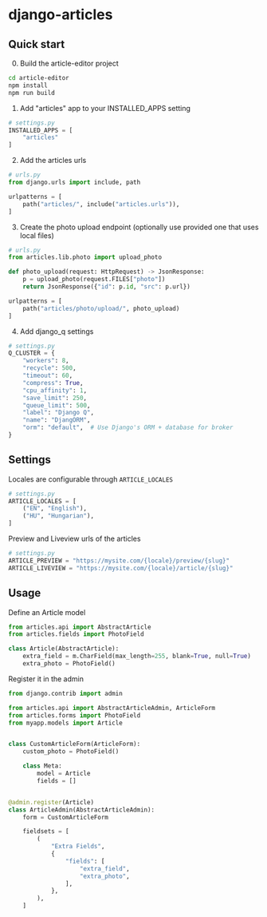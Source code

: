 # django-articles

## Quick start

0. Build the article-editor project

```sh
cd article-editor
npm install
npm run build
```

1. Add "articles" app to your INSTALLED_APPS setting

```python
# settings.py
INSTALLED_APPS = [
    "articles"
]
```

2. Add the articles urls

```python
# urls.py
from django.urls import include, path

urlpatterns = [
    path("articles/", include("articles.urls")),
]
```

3. Create the photo upload endpoint (optionally use provided one that uses local files)

```python
# urls.py
from articles.lib.photo import upload_photo

def photo_upload(request: HttpRequest) -> JsonResponse:
    p = upload_photo(request.FILES["photo"])
    return JsonResponse({"id": p.id, "src": p.url})

urlpatterns = [
    path("articles/photo/upload/", photo_upload)
]
```

4. Add django_q settings

```python
# settings.py
Q_CLUSTER = {
    "workers": 8,
    "recycle": 500,
    "timeout": 60,
    "compress": True,
    "cpu_affinity": 1,
    "save_limit": 250,
    "queue_limit": 500,
    "label": "Django Q",
    "name": "DjangORM",
    "orm": "default",  # Use Django's ORM + database for broker
}
```

## Settings

Locales are configurable through `ARTICLE_LOCALES`

```python
# settings.py
ARTICLE_LOCALES = [
    ("EN", "English"),
    ("HU", "Hungarian"),
]
```

Preview and Liveview urls of the articles

```python
# settings.py
ARTICLE_PREVIEW = "https://mysite.com/{locale}/preview/{slug}"
ARTICLE_LIVEVIEW = "https://mysite.com/{locale}/article/{slug}"
```

## Usage

Define an Article model

```python
from articles.api import AbstractArticle
from articles.fields import PhotoField

class Article(AbstractArticle):
    extra_field = m.CharField(max_length=255, blank=True, null=True)
    extra_photo = PhotoField()
```

Register it in the admin

```python
from django.contrib import admin

from articles.api import AbstractArticleAdmin, ArticleForm
from articles.forms import PhotoField
from myapp.models import Article


class CustomArticleForm(ArticleForm):
    custom_photo = PhotoField()

    class Meta:
        model = Article
        fields = []


@admin.register(Article)
class ArticleAdmin(AbstractArticleAdmin):
    form = CustomArticleForm

    fieldsets = [
        (
            "Extra Fields",
            {
                "fields": [
                    "extra_field",
                    "extra_photo",
                ],
            },
        ),
    ]
```
